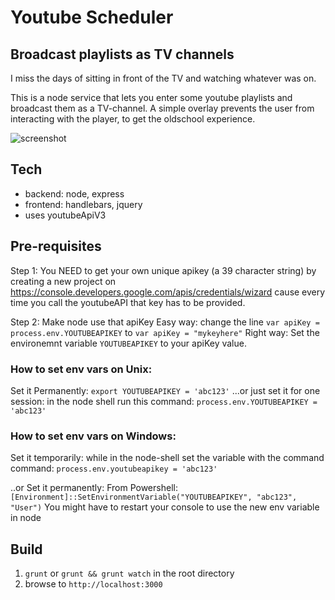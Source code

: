 # Youtube Scheduler
## Broadcast playlists as TV channels
I miss the days of sitting in front of the TV and watching whatever was on.

This is a node service that lets you enter some youtube playlists and broadcast them as a TV-channel. 
A simple overlay prevents the user from interacting with the player, to get the oldschool experience.

![screenshot](http://i.imgur.com/220jd5k.jpg)

## Tech
+ backend: node, express
+ frontend: handlebars, jquery
+ uses youtubeApiV3

## Pre-requisites
Step 1: You NEED to get your own unique apikey (a 39 character string) by creating a new project on https://console.developers.google.com/apis/credentials/wizard
cause every time you call the youtubeAPI that key has to be provided.

Step 2: Make node use that apiKey
Easy way: change the line `var apiKey = process.env.YOUTUBEAPIKEY` to `var apiKey = "mykeyhere"`
Right way: Set the environemnt variable `YOUTUBEAPIKEY` to your apiKey value.

### How to set env vars on Unix: 
Set it Permanently: `export YOUTUBEAPIKEY = 'abc123'` 
...or just set it for one session: in the node shell run this command: `process.env.YOUTUBEAPIKEY = 'abc123'`

### How to set env vars on Windows:
Set it temporarily:
while in the node-shell set the variable with the command command: `process.env.youtubeapikey = 'abc123'`
 
..or Set it permanently:
From Powershell:
 `[Environment]::SetEnvironmentVariable("YOUTUBEAPIKEY", "abc123", "User")`
You might have to restart your console to use the new env variable in node

## Build
1. `grunt` or `grunt && grunt watch` in the root directory
2. browse to `http://localhost:3000` 
